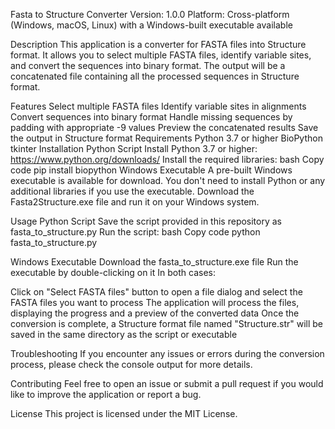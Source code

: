 Fasta to Structure Converter
Version: 1.0.0
Platform: Cross-platform (Windows, macOS, Linux) with a Windows-built executable available

Description
This application is a converter for FASTA files into Structure format. It allows you to select multiple FASTA files, identify variable sites, and convert the sequences into binary format. The output will be a concatenated file containing all the processed sequences in Structure format.

Features
Select multiple FASTA files
Identify variable sites in alignments
Convert sequences into binary format
Handle missing sequences by padding with appropriate -9 values
Preview the concatenated results
Save the output in Structure format
Requirements
Python 3.7 or higher
BioPython
tkinter
Installation
Python Script
Install Python 3.7 or higher: https://www.python.org/downloads/
Install the required libraries:
bash
Copy code
pip install biopython
Windows Executable
A pre-built Windows executable is available for download. 
You don't need to install Python or any additional libraries if you use the executable. 
Download the Fasta2Structure.exe file and run it on your Windows system.

Usage
Python Script
Save the script provided in this repository as fasta_to_structure.py
Run the script:
bash
Copy code
python fasta_to_structure.py

Windows Executable
Download the fasta_to_structure.exe file
Run the executable by double-clicking on it
In both cases:

Click on "Select FASTA files" button to open a file dialog and select the FASTA files you want to process
The application will process the files, displaying the progress and a preview of the converted data
Once the conversion is complete, a Structure format file named "Structure.str" will be saved in the same directory as the script or executable

Troubleshooting
If you encounter any issues or errors during the conversion process, please check the console output for more details.

Contributing
Feel free to open an issue or submit a pull request if you would like to improve the application or report a bug.

License
This project is licensed under the MIT License.
